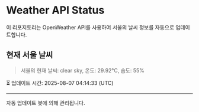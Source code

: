 
# Weather API Status

이 리포지토리는 OpenWeather API를 사용하여 서울의 날씨 정보를 자동으로 업데이트합니다.

## 현재 서울 날씨
> 서울의 현재 날씨: clear sky, 온도: 29.92°C, 습도: 55%

⏳ 업데이트 시간: 2025-08-07 04:14:33 (UTC)

---
자동 업데이트 봇에 의해 관리됩니다.
